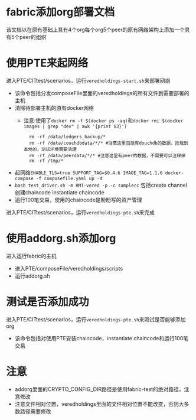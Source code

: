 # fabric添加org部署文档
该文档以在原有基础上具有4个org每个org5个peer的原有网络架构上添加一个具有5个peer的组织

# 使用PTE来起网络
进入PTE/CITtest/scenarios，运行`veredholdings-start.sh`来部署网络

+ 该命令包括分发composeFile里面的veredholdings的所有文件到需要部署的主机
+ 清除待部署主机的原有docker网络
    - 注意:使用了`docker rm -f $(docker ps -aq)`和`docker rmi $(docker images | grep "dev" | awk '{print $3}')`

            rm -rf /data/ledgers_backup/*
            rm -rf /data/couchdbdata/*/* #注意这里包括有douchdb的数据，挂载到本地的，测试环境需要清理
            rm -rf /data/peerdata/*/* #注意这里有peer的数据，不需要可以注释掉
            rm -rf /tmp/* 
    
+ 起网络`ENABLE_TLS=true SUPPORT_TAG=$0.4.6 IMAGE_TAG=1.1.0 docker-compose -f composefile.yaml up -d`
+ `bash test_driver.sh -m RMT-vered -p -c samplecc` 包括create channel 创建chaincode instantiate chaincode
+ 运行100笔交易，使用的chaincode是盼盼写的资产管理


进入PTE/CITtest/scenarios，运行`veredholdings-pte.sh`来完成

# 使用addorg.sh添加org

进入运行fabric的主机

+ 进入PTE/composeFile/veredholdings/scripts
+ 运行addorg.sh

# 测试是否添加成功

进入PTE/CITtest/scenarios，运行`veredholdings-pte.sh`来测试是否能够添加org

+ 该命令包括对使用PTE安装chaincode，instantiate chaincode和运行100笔交易

# 注意
+ addorg里面的CRYPTO_CONFIG_DIR路径是使用fabric-test的绝对路径，注意修改
+ 注意文件相对位置，veredholdings里面的文件相对位置不能改变，否则大多数路径需要修改